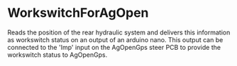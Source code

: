 # WorkswitchForAgOpen
Reads the position of the rear hydraulic system and delivers this information as workswitch status on an output of an arduino nano.
This output can be connected to the 'Imp' input on the AgOpenGps steer PCB to provide the workswitch status to AgOpenGps.
